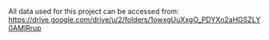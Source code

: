 All data used for this project can be accessed from: 
https://drive.google.com/drive/u/2/folders/1owxgUuXxgO_PDYXn2aHGSZLY0AMlRrup
